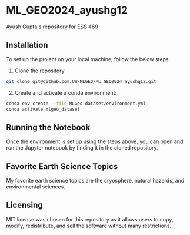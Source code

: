 # ML_GEO2024_ayushg12
Ayush Gupta's repository for ESS 469

## Installation

To set up the project on your local machine, follow the below steps:

1. Clone the repository
```bash
git clone git@github.com:UW-MLGEO/ML_GEO2024_ayushg12.git
```

2. Create and activate a conda environment: 
```bash
conda env create --file MLGeo-dataset/environment.yml
conda activate mlgeo_dataset
```
## Running the Notebook

Once the environment is set up using the steps above, you can open and run the Jupyter notebook by finding it in the cloned repository.

## Favorite Earth Science Topics

My favorite earth science topics are the cryosphere, natural hazards, and environmental sciences.

## Licensing

MIT license was chosen for this repository as it allows users to copy, modify, redistribute, and sell the software without many restrictions.
